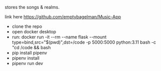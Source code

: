 stores the songs & realms.

link here https://github.com/emptybagelman/Music-App

 - clone the repo
 - open docker desktop
 - run: docker run -it --rm --name flask --mount type=bind,src="$(pwd)",dst=/code -p 5000:5000 python:3.11 bash -c "cd /code && bash
 - pip install pipenv
 - pipenv install
 - pipenv run dev